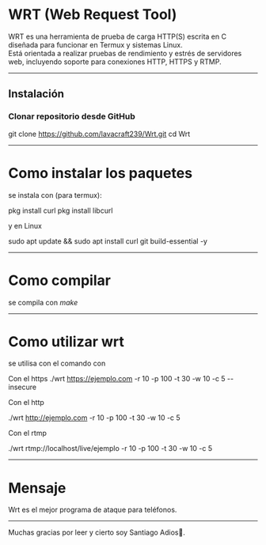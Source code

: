 # WRT (Web Request Tool)

WRT es una herramienta de prueba de carga HTTP(S) escrita en C diseñada para funcionar en Termux y sistemas Linux.  
Está orientada a realizar pruebas de rendimiento y estrés de servidores web, incluyendo soporte para conexiones HTTP, HTTPS y RTMP.

---

## Instalación

### Clonar repositorio desde GitHub

git clone https://github.com/lavacraft239/Wrt.git
cd Wrt

---

# Como instalar los paquetes

se instala con (para termux):

pkg install curl
pkg install libcurl

y en Linux

sudo apt update && sudo apt install curl git build-essential -y

---

# Como compilar

se compila con *make*

---

# Como utilizar wrt

se utilisa con el comando con

Con el https
./wrt https://ejemplo.com -r 10 -p 100 -t 30 -w 10 -c 5 --insecure

Con el http

./wrt http://ejemplo.com -r 10 -p 100 -t 30 -w 10 -c 5

Con el rtmp

./wrt rtmp://localhost/live/ejemplo -r 10 -p 100 -t 30 -w 10 -c 5

---

# Mensaje

Wrt es el mejor programa de ataque para teléfonos.

---

Muchas gracias por leer y cierto soy Santiago Adios🤗.
